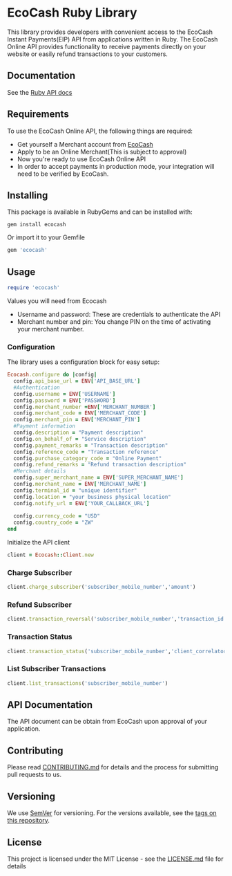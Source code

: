 # EcoCash Ruby Library

This library provides developers with convenient access to the EcoCash Instant Payments(EIP) API from applications written in Ruby. The EcoCash Online API provides functionality to receive payments directly on your website or easily refund transactions to your customers.

## Documentation

See the [Ruby API docs](https://www.rubydoc.info/gems/ecocash/1.0.0)

## Requirements
To use the EcoCash Online API, the following things are required:
+ Get yourself a Merchant account from [EcoCash](https://www.ecocash.co.zw/)
+ Apply to be an Online Merchant(This is subject to approval)
+ Now you're ready to use EcoCash Online API
+ In order to accept payments in production mode, your integration will need to be verified by EcoCash.

## Installing

This package is available in RubyGems and can be installed with:
```shell
gem install ecocash
```
Or import it to your Gemfile
```ruby
gem 'ecocash'
```

## Usage
```ruby
require 'ecocash'
```
Values you will need from Ecocash
+ Username and password: These are credentials to authenticate the API
+ Merchant number and pin: You change PIN on the time of activating your merchant number.

### Configuration
The library uses a configuration block for easy setup:

```ruby
Ecocash.configure do |config|
  config.api_base_url = ENV['API_BASE_URL']
  #Authentication
  config.username = ENV['USERNAME'] 
  config.password = ENV['PASSWORD'] 
  config.merchant_number =ENV['MERCHANT_NUMBER'] 
  config.merchant_code = ENV['MERCHANT_CODE'] 
  config.merchant_pin = ENV['MERCHANT_PIN'] 
  #Payment information
  config.description = "Payment description"
  config.on_behalf_of = "Service description"
  config.payment_remarks = "Transaction description"
  config.reference_code = "Transaction reference"
  config.purchase_category_code = "Online Payment"
  config.refund_remarks = "Refund transaction description"
  #Merchant details
  config.super_merchant_name = ENV['SUPER_MERCHANT_NAME'] 
  config.merchant_name = ENV['MERCHANT_NAME'] 
  config.terminal_id = "unique identifier"
  config.location = "your business physical location"
  config.notify_url = ENV['YOUR_CALLBACK_URL'] 
  
  config.currency_code = "USD"
  config.country_code = "ZW"
end
```

Initialize the API client
```ruby
client = Ecocash::Client.new
```

### Charge Subscriber
```ruby
client.charge_subscriber('subscriber_mobile_number','amount')
```

### Refund Subscriber
```ruby
client.transaction_reversal('subscriber_mobile_number','transaction_id','amount')
```

### Transaction Status
```ruby
client.transaction_status('subscriber_mobile_number','client_correlator')
```

### List Subscriber Transactions
```ruby
client.list_transactions('subscriber_mobile_number')
```

## API Documentation
The API document can be obtain from EcoCash upon approval of your application.

## Contributing

Please read [CONTRIBUTING.md](https://github.com/tusomx/ecocash/blob/master/CONTRIBUTING.md) for details and the process for submitting pull requests to us.

## Versioning

We use [SemVer](http://semver.org/) for versioning. For the versions available, see the [tags on this repository](https://github.com/tusomx/ecocash/tags). 

## License

This project is licensed under the MIT License - see the [LICENSE.md](https://github.com/tusomx/ecocash/blob/master/LICENSE.md) file for details

